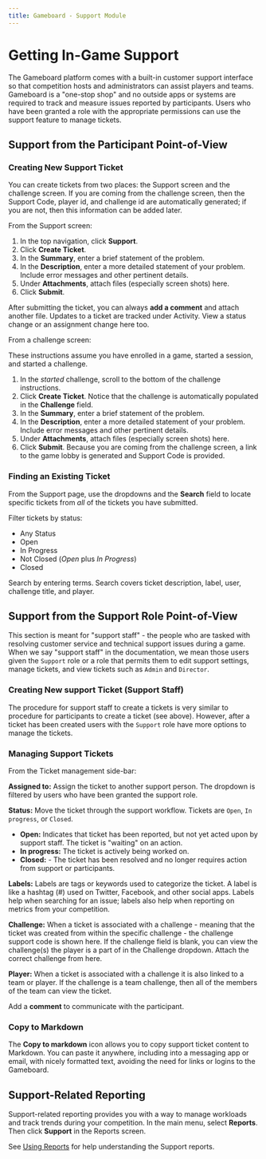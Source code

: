 ```yaml
---
title: Gameboard - Support Module
---
```


# Getting In-Game Support

The Gameboard platform comes with a built-in customer support interface so that competition hosts and administrators can assist players and teams. Gameboard is a "one-stop shop" and no outside apps or systems are required to track and measure issues reported by participants. Users who have been granted a role with the appropriate permissions can use the support feature to manage tickets.

## Support from the Participant Point-of-View

### Creating New Support Ticket

You can create tickets from two places: the Support screen and the challenge screen. If you are coming from the challenge screen, then the Support Code, player id, and challenge id are automatically generated; if you are not, then this information can be added later.

From the Support screen:

1. In the top navigation, click **Support**.
2. Click **Create Ticket**.
3. In the **Summary**, enter a brief statement of the problem.
4. In the **Description**, enter a more detailed statement of your problem. Include error messages and other pertinent details.
5. Under **Attachments**, attach files (especially screen shots) here.
6. Click **Submit**.

After submitting the ticket, you can always **add a comment** and attach another file. Updates to a ticket are tracked under Activity. View a status change or an assignment change here too.

From a challenge screen:

These instructions assume you have enrolled in a game, started a session, and started a challenge.

1. In the _started_ challenge, scroll to the bottom of the challenge instructions.
2. Click **Create Ticket**. Notice that the challenge is automatically populated in the **Challenge** field.
3. In the **Summary**, enter a brief statement of the problem.
4. In the **Description**, enter a more detailed statement of your problem. Include error messages and other pertinent details.
5. Under **Attachments**, attach files (especially screen shots) here.
6. Click **Submit**. Because you are coming from the challenge screen, a link to the game lobby is generated and Support Code is provided.

### Finding an Existing Ticket

From the Support page, use the dropdowns and the **Search** field to locate specific tickets from _all_ of the tickets you have submitted.

Filter tickets by status:

- Any Status
- Open
- In Progress
- Not Closed (_Open_ plus _In Progress_)
- Closed

Search by entering terms. Search covers ticket description, label, user, challenge title, and player.

## Support from the Support Role Point-of-View

This section is meant for "support staff" - the people who are tasked with resolving customer service and technical support issues during a game. When we say "support staff" in the documentation, we mean those users given the `Support` role or a role that permits them to edit support settings, manage tickets, and view tickets such as `Admin` and `Director`.

### Creating New support Ticket (Support Staff)

The procedure for support staff to create a tickets is very similar to procedure for participants to create a ticket (see above). However, after a ticket has been created users with the `Support` role have more options to manage the tickets.

### Managing Support Tickets

From the Ticket management side-bar:

**Assigned to:** Assign the ticket to another support person. The dropdown is filtered by users who have been granted the support role.

**Status:** Move the ticket through the support workflow. Tickets are `Open`, `In progress`, or `Closed`.

- **Open:** Indicates that ticket has been reported, but not yet acted upon by support staff. The ticket is "waiting" on an action.
- **In progress:** The ticket is actively being worked on.
- **Closed:** - The ticket has been resolved and no longer requires action from support or participants.

**Labels:** Labels are tags or keywords used to categorize the ticket. A label is like a hashtag (#) used on Twitter, Facebook, and other social apps. Labels help when searching for an issue; labels also help when reporting on metrics from your competition.

**Challenge:** When a ticket is associated with a challenge - meaning that the ticket was created from within the specific challenge - the challenge support code is shown here. If the challenge field is blank, you can view the challenge(s) the player is a part of in the Challenge dropdown. Attach the correct challenge from here.

**Player:** When a ticket is associated with a challenge it is also linked to a team or player. If the challenge is a team challenge, then all of the members of the team can view the ticket.

Add a **comment** to communicate with the participant.

### Copy to Markdown

The **Copy to markdown** icon allows you to copy support ticket content to Markdown. You can paste it anywhere, including into a messaging app or email, with nicely formatted text, avoiding the need for links or logins to the Gameboard.

## Support-Related Reporting

Support-related reporting provides you with a way to manage workloads and track trends during your competition. In the main menu, select **Reports**. Then click **Support** in the Reports screen.

See [Using Reports](reports.md) for help understanding the Support reports.

